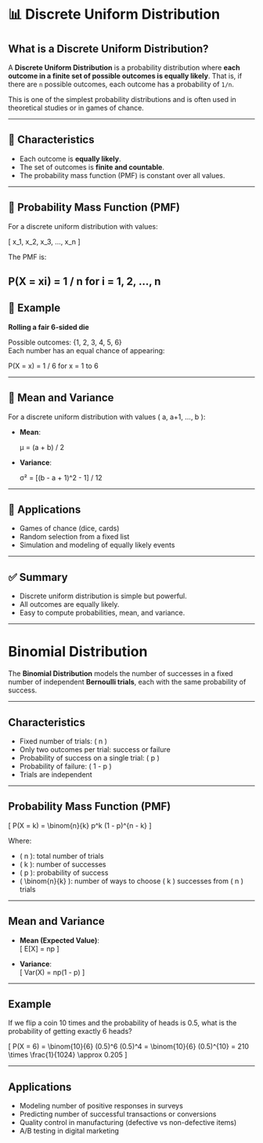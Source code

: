 # 📊 Discrete Uniform Distribution

## What is a Discrete Uniform Distribution?

A **Discrete Uniform Distribution** is a probability distribution where **each outcome in a finite set of possible outcomes is equally likely**. That is, if there are `n` possible outcomes, each outcome has a probability of `1/n`.

This is one of the simplest probability distributions and is often used in theoretical studies or in games of chance.

---

## 🎯 Characteristics

- Each outcome is **equally likely**.
- The set of outcomes is **finite and countable**.
- The probability mass function (PMF) is constant over all values.

---

## 📘 Probability Mass Function (PMF)

For a discrete uniform distribution with values:

\[
x_1, x_2, x_3, ..., x_n
\]

The PMF is:

P(X = xi) = 1 / n for i = 1, 2, ..., n
---

## 🧮 Example

**Rolling a fair 6-sided die**

Possible outcomes: {1, 2, 3, 4, 5, 6}  
Each number has an equal chance of appearing:

P(X = x) = 1 / 6 for x = 1 to 6

---

## 📏 Mean and Variance

For a discrete uniform distribution with values \( a, a+1, ..., b \):

- **Mean**:
  
  μ = (a + b) / 2

- **Variance**:  

  σ² = [(b - a + 1)^2 - 1] / 12
  
---

## 🧠 Applications

- Games of chance (dice, cards)
- Random selection from a fixed list
- Simulation and modeling of equally likely events

---

## ✅ Summary

- Discrete uniform distribution is simple but powerful.
- All outcomes are equally likely.
- Easy to compute probabilities, mean, and variance.

---


# Binomial Distribution

The **Binomial Distribution** models the number of successes in a fixed number of independent **Bernoulli trials**, each with the same probability of success.

---

## Characteristics

- Fixed number of trials: \( n \)
- Only two outcomes per trial: success or failure
- Probability of success on a single trial: \( p \)
- Probability of failure: \( 1 - p \)
- Trials are independent

---

## Probability Mass Function (PMF)

\[
P(X = k) = \binom{n}{k} p^k (1 - p)^{n - k}
\]

Where:
- \( n \): total number of trials  
- \( k \): number of successes  
- \( p \): probability of success  
- \( \binom{n}{k} \): number of ways to choose \( k \) successes from \( n \) trials

---

## Mean and Variance

- **Mean (Expected Value)**:  
  \[
  E[X] = np
  \]

- **Variance**:  
  \[
  Var(X) = np(1 - p)
  \]

---

## Example

If we flip a coin 10 times and the probability of heads is 0.5, what is the probability of getting exactly 6 heads?

\[
P(X = 6) = \binom{10}{6} (0.5)^6 (0.5)^4 = \binom{10}{6} (0.5)^{10} = 210 \times \frac{1}{1024} \approx 0.205
\]

---

## Applications

- Modeling number of positive responses in surveys
- Predicting number of successful transactions or conversions
- Quality control in manufacturing (defective vs non-defective items)
- A/B testing in digital marketing


